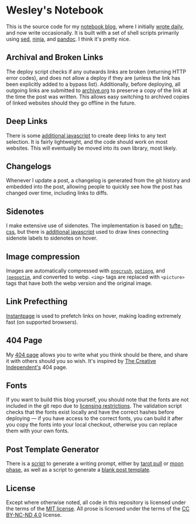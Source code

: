 # Wesley's Notebook

This is the source code for my [notebook blog](https://notebook.wesleyac.com/), where I initially [wrote daily](https://notebook.drmaciver.com/posts/2020-06-08-10:11.html), and now write occasionally. It is built with a set of shell scripts primarily using [sed](https://www.gnu.org/software/sed/manual/sed.html), [ninja](https://ninja-build.org/), and [pandoc](https://pandoc.org/). I think it's pretty nice.

## Archival and Broken Links

The deploy script checks if any outwards links are broken (returning HTTP error codes), and does not allow a deploy if they are (unless the link has been explicitly added to a bypass list). Additionally, before deploying, all outgoing links are submitted to [archive.org](https://web.archive.org) to preserve a copy of the link at the time the post was written. This allows easy switching to archived copies of linked websites should they go offline in the future.

## Deep Links

There is some [additional javascript](/parts/linktext.js) to create deep links to any text selection. It is fairly lightweight, and the code should work on most websites. This will eventually be moved into its own library, most likely.

## Changelogs

Whenever I update a post, a changelog is generated from the git history and embedded into the post, allowing people to quickly see how the post has changed over time, including links to diffs.

## Sidenotes

I make extensive use of sidenotes. The implementation is based on [tufte-css](https://edwardtufte.github.io/tufte-css/), but there is [additional javascript](/parts/sideline.js) used to draw lines connecting sidenote labels to sidenotes on hover.

## Image compression

Images are automatically compressed with [`pngcrush`](https://pmt.sourceforge.io/pngcrush/), [`optipng`](http://optipng.sourceforge.net/), and [`jpegoptim`](https://github.com/tjko/jpegoptim), and converted to webp. `<img>` tags are replaced with `<picture>` tags that have both the webp version and the original image.

## Link Prefecthing

[Instantpage](https://instant.page/) is used to prefetch links on hover, making loading extremely fast (on supported browsers).

## 404 Page

My [404 page](https://notebook.wesleyac.com/404) allows you to write what you think should be there, and share it with others should you so wish. It's inspired by [The Creative Independent's](https://thecreativeindependent.com/) 404 page.

## Fonts

If you want to build this blog yourself, you should note that the fonts are not included in the git repo due to [licensing restrictions](https://okaytype.com/info/eula). The validation script checks that the fonts exist locally and have the correct hashes before deploying — if you have access to the correct fonts, you can build it after you copy the fonts into your local checkout, otherwise you can replace them with your own fonts.

## Post Template Generator

There is a [script](/bin/author/prompt.sh) to generate a writing prompt, either by [tarot pull](https://notebook.wesleyac.com/hermit-magician/) or [moon phase](/bin/author/full-moon.sh), as well as a script to generate a [blank post template](/bin/author/blank.sh).

## License

Except where otherwise noted, all code in this repository is licensed under the terms of the [MIT license](https://mit-license.org/). All prose is licensed under the terms of the [CC BY-NC-ND 4.0](https://creativecommons.org/licenses/by-nc-nd/4.0/) license.
